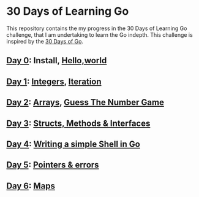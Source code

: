 # 30 Days of Learning Go 

This repository contains the my progress in the 30 Days of Learning Go challenge, that I am undertaking to learn the Go indepth. This challenge is inspired by the [30 Days of Go](https://github.com/canro91/LetsGo?tab=readme-ov-file).

## [Day 0](/Day0/): Install, [Hello,world](/Day0/)
## [Day 1](/Day1/): [Integers](/Day1/integers/), [Iteration](/Day1/iterations/)
## [Day 2](/Day2/): [Arrays](/Day2/Arrays/), [Guess The Number Game](/Day2/GuessTheNumberGame/) 
## [Day 3](/Day3/): [Structs, Methods & Interfaces](/Day3/)
## [Day 4](/Day4/): [Writing a simple Shell in Go](/Day4/)
## [Day 5](/Day5/): [Pointers & errors](/Day5/)
## [Day 6](/Day6/): [Maps](/Day6/)